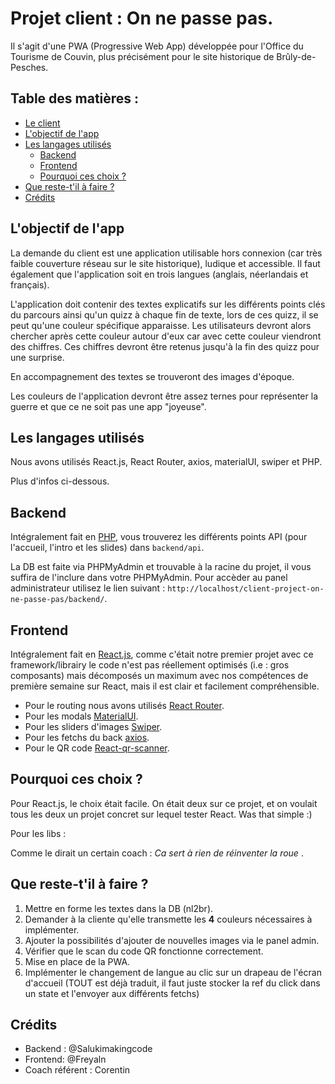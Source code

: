 
# Projet client : On ne passe pas.

Il s'agit d'une PWA (Progressive Web App) développée pour l'Office du Tourisme de Couvin, plus précisément pour le site historique de Brûly-de-Pesches.



## Table des matières :

- [Le client](https://bdp1940.be/fr/)
- [L'objectif de l'app](#l-objectif-de-l-app)
- [Les langages utilisés](#les-langages-utilises)
    - [Backend](#backend)
    - [Frontend](#frontend)
    - [Pourquoi ces choix ?](#pourquoi-ces-choix)
- [Que reste-t'il à faire ?](#que-reste-t-il-a-faire)
- [Crédits](#crédits)

## L'objectif de l'app

La demande du client est une application utilisable hors connexion (car très faible couverture réseau sur le site historique), ludique et accessible. Il faut également que l'application soit en trois langues (anglais, néerlandais et français).

L'application doit contenir des textes explicatifs sur les différents points clés du parcours ainsi qu'un quizz à chaque fin de texte, lors de ces quizz, il se peut qu'une couleur spécifique apparaisse. Les utilisateurs devront alors chercher après cette couleur autour d'eux car avec cette couleur viendront des chiffres. Ces chiffres devront être retenus jusqu'à la fin des quizz pour une surprise.

En accompagnement des textes se trouveront des images d'époque. 

Les couleurs de l'application devront être assez ternes pour représenter la guerre et que ce ne soit pas une app "joyeuse".
## Les langages utilisés

Nous avons utilisés React.js, React Router, axios, materialUI, swiper et PHP.
 
Plus d'infos ci-dessous.
## Backend

Intégralement fait en [PHP](https://www.php.net/), vous trouverez les différents points API (pour l'accueil, l'intro et les slides) dans `backend/api`. 

La DB est faite via PHPMyAdmin et trouvable à la racine du projet, il vous suffira de l'inclure dans votre PHPMyAdmin.
Pour accèder au panel administrateur utilisez le lien suivant : `http://localhost/client-project-on-ne-passe-pas/backend/`.
## Frontend

Intégralement fait en [React.js](https://fr.reactjs.org/), comme c'était notre premier projet avec ce framework/librairy le code n'est pas réellement optimisés (i.e : gros composants) mais décomposés un maximum avec nos compétences de première semaine sur React, mais il est clair et facilement compréhensible.

- Pour le routing nous avons utilisés [React Router](https://reactrouter.com/).
- Pour les modals [MaterialUI](https://mui.com/).
- Pour les sliders d'images [Swiper](https://swiperjs.com/react).
- Pour les fetchs du back [axios](https://axios-http.com/docs/intro).
- Pour le QR code [React-qr-scanner](https://www.npmjs.com/package/react-qr-scanner).
## Pourquoi ces choix ?

Pour React.js, le choix était facile. On était deux sur ce projet, et on voulait tous les deux un projet concret sur lequel tester React. Was that simple :)

Pour les libs : 

Comme le dirait un certain coach : *Ca sert à rien de réinventer la roue* .
## Que reste-t'il à faire ?

1. Mettre en forme les textes dans la DB (nl2br).
2. Demander à la cliente qu'elle transmette les **4** couleurs nécessaires à implémenter.
3. Ajouter la possibilités d'ajouter de nouvelles images via le panel admin.
4. Vérifier que le scan du code QR fonctionne correctement.
5. Mise en place de la PWA.
6. Implémenter le changement de langue au clic sur un drapeau de l'écran d'accueil (TOUT est déjà traduit, il faut juste stocker la ref du click dans un state et l'envoyer aux différents fetchs)

## Crédits

- Backend : @Salukimakingcode
- Frontend: @Freyaln
- Coach référent : Corentin
